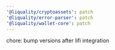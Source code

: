 ```yaml
---
'@liquality/cryptoassets': patch
'@liquality/error-parser': patch
'@liquality/wallet-core': patch
---
```


chore: bump versions after lifi integration
